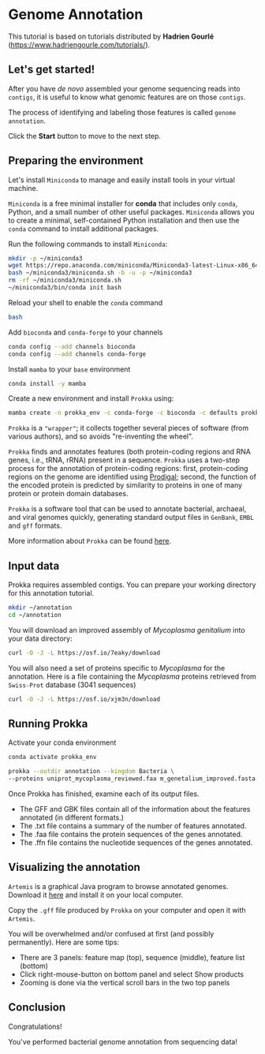 # Genome Annotation

This tutorial is based on tutorials distributed by **Hadrien Gourlé** (<https://www.hadriengourle.com/tutorials/>).

## Let's get started!

After you have *de novo* assembled your genome sequencing reads into `contigs`, it is useful to know what genomic features are on those `contigs`.

The process of identifying and labeling those features is called `genome annotation`.

Click the **Start** button to move to the next step.

## Preparing the environment

Let's install `Miniconda` to manage and easily install tools in your virtual machine.

`Miniconda` is a free minimal installer for **conda** that includes only `conda`, Python, and a small number of other useful packages. `Miniconda` allows you to create a minimal, self-contained Python installation and then use the `conda` command to install additional packages.

Run the following commands to install `Miniconda`:

``` bash
mkdir -p ~/miniconda3
wget https://repo.anaconda.com/miniconda/Miniconda3-latest-Linux-x86_64.sh -O ~/miniconda3/miniconda.sh
bash ~/miniconda3/miniconda.sh -b -u -p ~/miniconda3
rm -rf ~/miniconda3/miniconda.sh
~/miniconda3/bin/conda init bash
```

Reload your shell to enable the `conda` command

``` bash
bash
```

Add `bioconda` and `conda-forge` to your channels

``` bash
conda config --add channels bioconda
conda config --add channels conda-forge
```

Install `mamba` to your `base` environment

``` bash
conda install -y mamba
```

Create a new environment and install `Prokka` using:

``` bash
mamba create -n prokka_env -c conda-forge -c bioconda -c defaults prokka
```

`Prokka` is a `"wrapper"`; it collects together several pieces of software (from various authors), and so avoids "re-inventing the wheel".

`Prokka` finds and annotates features (both protein-coding regions and RNA genes, i.e., tRNA, rRNA) present in a sequence. `Prokka` uses a two-step process for the annotation of protein-coding regions: first, protein-coding regions on the genome are identified using [Prodigal](http://compbio.ornl.gov/prodigal/); second, the function of the encoded protein is predicted by similarity to proteins in one of many protein or protein domain databases.

`Prokka` is a software tool that can be used to annotate bacterial, archaeal, and viral genomes quickly, generating standard output files in `GenBank`, `EMBL` and `gff` formats.

More information about `Prokka` can be found [here](https://github.com/tseemann/prokka).

## Input data

Prokka requires assembled contigs. You can prepare your working directory for this annotation tutorial.

``` bash
mkdir ~/annotation
cd ~/annotation
```

You will download an improved assembly of *Mycoplasma genitalium* into your data directory:

``` bash
curl -O -J -L https://osf.io/7eaky/download
```

You will also need a set of proteins specific to *Mycoplasma* for the annotation. Here is a file containing the *Mycoplasma* proteins retrieved from `Swiss-Prot` database (3041 sequences)

``` bash
curl -O -J -L https://osf.io/xjm3n/download
```

## Running Prokka

Activate your conda environment

``` bash
conda activate prokka_env
```

``` bash
prokka --outdir annotation --kingdom Bacteria \
--proteins uniprot_mycoplasma_reviewed.faa m_genetalium_improved.fasta
```

Once Prokka has finished, examine each of its output files.

-   The GFF and GBK files contain all of the information about the features annotated (in different formats.)
-   The .txt file contains a summary of the number of features annotated.
-   The .faa file contains the protein sequences of the genes annotated.
-   The .ffn file contains the nucleotide sequences of the genes annotated.

## Visualizing the annotation

`Artemis` is a graphical Java program to browse annotated genomes. Download it [here](http://www.sanger.ac.uk/science/tools/artemis) and install it on your local computer.

Copy the `.gff` file produced by `Prokka` on your computer and open it with `Artemis`.

You will be overwhelmed and/or confused at first (and possibly permanently). Here are some tips:

-   There are 3 panels: feature map (top), sequence (middle), feature list (bottom)
-   Click right-mouse-button on bottom panel and select Show products
-   Zooming is done via the vertical scroll bars in the two top panels

## Conclusion

<walkthrough-conclusion-trophy></walkthrough-conclusion-trophy>

Congratulations!

You've performed bacterial genome annotation from sequencing data!
